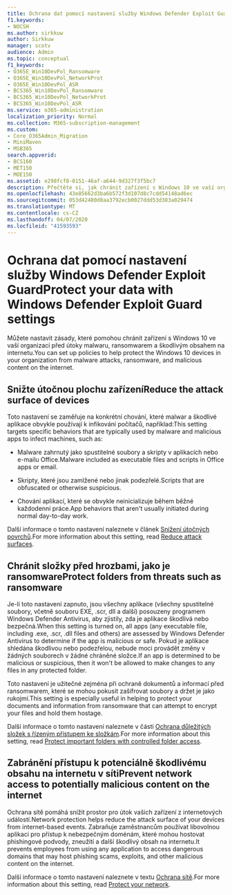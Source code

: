```yaml
---
title: Ochrana dat pomocí nastavení služby Windows Defender Exploit Guard
f1.keywords:
- NOCSH
ms.author: sirkkuw
author: Sirkkuw
manager: scotv
audience: Admin
ms.topic: conceptual
f1_keywords:
- O365E_Win10DevPol_Ransomware
- O365E_Win10DevPol_NetworkProt
- O365E_Win10DevPol_ASR
- BCS365_Win10DevPol_Ransomware
- BCS365_Win10DevPol_NetworkProt
- BCS365_Win10DevPol_ASR
ms.service: o365-administration
localization_priority: Normal
ms.collection: M365-subscription-management
ms.custom:
- Core_O365Admin_Migration
- MiniMaven
- MSB365
search.appverid:
- BCS160
- MET150
- MOE150
ms.assetid: e298fcf8-0151-46af-a644-9d327f3f5bc7
description: Přečtěte si, jak chránit zařízení s Windows 10 ve vaší organizaci před útoky malwaru, ransomwarem a škodlivým obsahem na internetu.
ms.openlocfilehash: 43e85662d3ba6b572f3d107d8c7cdd54148ad6ec
ms.sourcegitcommit: 053d42480d8aa3792ecb0027ddd53d383a029474
ms.translationtype: MT
ms.contentlocale: cs-CZ
ms.lasthandoff: 04/07/2020
ms.locfileid: "41593593"
---
```

# <a name="protect-your-data-with-windows-defender-exploit-guard-settings"></a><span data-ttu-id="8c4fe-103">Ochrana dat pomocí nastavení služby Windows Defender Exploit Guard</span><span class="sxs-lookup"><span data-stu-id="8c4fe-103">Protect your data with Windows Defender Exploit Guard settings</span></span>

<span data-ttu-id="8c4fe-104">Můžete nastavit zásady, které pomohou chránit zařízení s Windows 10 ve vaší organizaci před útoky malwaru, ransomwarem a škodlivým obsahem na internetu.</span><span class="sxs-lookup"><span data-stu-id="8c4fe-104">You can set up policies to help protect the Windows 10 devices in your organization from malware attacks, ransomware, and malicious content on the internet.</span></span>
  
## <a name="reduce-the-attack-surface-of-devices"></a><span data-ttu-id="8c4fe-105">Snižte útočnou plochu zařízení</span><span class="sxs-lookup"><span data-stu-id="8c4fe-105">Reduce the attack surface of devices</span></span>

<span data-ttu-id="8c4fe-106">Toto nastavení se zaměřuje na konkrétní chování, které malwar a škodlivé aplikace obvykle používají k infikování počítačů, například:</span><span class="sxs-lookup"><span data-stu-id="8c4fe-106">This setting targets specific behaviors that are typically used by malware and malicious apps to infect machines, such as:</span></span>
  
- <span data-ttu-id="8c4fe-107">Malware zahrnutý jako spustitelné soubory a skripty v aplikacích nebo e-mailu Office.</span><span class="sxs-lookup"><span data-stu-id="8c4fe-107">Malware included as executable files and scripts in Office apps or email.</span></span>
    
- <span data-ttu-id="8c4fe-108">Skripty, které jsou zamlžené nebo jinak podezřelé.</span><span class="sxs-lookup"><span data-stu-id="8c4fe-108">Scripts that are obfuscated or otherwise suspicious.</span></span>
    
- <span data-ttu-id="8c4fe-109">Chování aplikací, které se obvykle neinicializuje během běžné každodenní práce.</span><span class="sxs-lookup"><span data-stu-id="8c4fe-109">App behaviors that aren't usually initiated during normal day-to-day work.</span></span>
    
<span data-ttu-id="8c4fe-110">Další informace o tomto nastavení naleznete v článek [Snížení útočných povrchů](https://docs.microsoft.com/windows/security/threat-protection/microsoft-defender-atp/exploit-protection).</span><span class="sxs-lookup"><span data-stu-id="8c4fe-110">For more information about this setting, read [Reduce attack surfaces](https://docs.microsoft.com/windows/security/threat-protection/microsoft-defender-atp/exploit-protection).</span></span>
  
## <a name="protect-folders-from-threats-such-as-ransomware"></a><span data-ttu-id="8c4fe-111">Chránit složky před hrozbami, jako je ransomware</span><span class="sxs-lookup"><span data-stu-id="8c4fe-111">Protect folders from threats such as ransomware</span></span>

<span data-ttu-id="8c4fe-112">Je-li toto nastavení zapnuto, jsou všechny aplikace (všechny spustitelné soubory, včetně souboru EXE, .scr, dll a další) posouzeny programem Windows Defender Antivirus, aby zjistily, zda je aplikace škodlivá nebo bezpečná.</span><span class="sxs-lookup"><span data-stu-id="8c4fe-112">When this setting is turned on, all apps (any executable file, including .exe, .scr, .dll files and others) are assessed by Windows Defender Antivirus to determine if the app is malicious or safe.</span></span> <span data-ttu-id="8c4fe-113">Pokud je aplikace shledána škodlivou nebo podezřelou, nebude moci provádět změny v žádných souborech v žádné chráněné složce.</span><span class="sxs-lookup"><span data-stu-id="8c4fe-113">If an app is determined to be malicious or suspicious, then it won't be allowed to make changes to any files in any protected folder.</span></span>
  
<span data-ttu-id="8c4fe-114">Toto nastavení je užitečné zejména při ochraně dokumentů a informací před ransomwarem, které se mohou pokusit zašifrovat soubory a držet je jako rukojmí.</span><span class="sxs-lookup"><span data-stu-id="8c4fe-114">This setting is especially useful in helping to protect your documents and information from ransomware that can attempt to encrypt your files and hold them hostage.</span></span>
  
<span data-ttu-id="8c4fe-115">Další informace o tomto nastavení naleznete v části [Ochrana důležitých složek s řízeným přístupem ke složkám](https://docs.microsoft.com/configmgr/protect/deploy-use/create-deploy-exploit-guard-policy#bkmk_CFA).</span><span class="sxs-lookup"><span data-stu-id="8c4fe-115">For more information about this setting, read [Protect important folders with controlled folder access](https://docs.microsoft.com/configmgr/protect/deploy-use/create-deploy-exploit-guard-policy#bkmk_CFA).</span></span>
  
## <a name="prevent-network-access-to-potentially-malicious-content-on-the-internet"></a><span data-ttu-id="8c4fe-116">Zabránění přístupu k potenciálně škodlivému obsahu na internetu v síti</span><span class="sxs-lookup"><span data-stu-id="8c4fe-116">Prevent network access to potentially malicious content on the internet</span></span>

<span data-ttu-id="8c4fe-117">Ochrana sítě pomáhá snížit prostor pro útok vašich zařízení z internetových událostí.</span><span class="sxs-lookup"><span data-stu-id="8c4fe-117">Network protection helps reduce the attack surface of your devices from internet-based events.</span></span> <span data-ttu-id="8c4fe-118">Zabraňuje zaměstnancům používat libovolnou aplikaci pro přístup k nebezpečným doménám, které mohou hostovat phishingové podvody, zneužití a další škodlivý obsah na internetu.</span><span class="sxs-lookup"><span data-stu-id="8c4fe-118">It prevents employees from using any application to access dangerous domains that may host phishing scams, exploits, and other malicious content on the internet.</span></span>
  
<span data-ttu-id="8c4fe-119">Další informace o tomto nastavení naleznete v textu [Ochrana sítě](https://docs.microsoft.com/configmgr/protect/deploy-use/create-deploy-exploit-guard-policy#bkmk_Nwp).</span><span class="sxs-lookup"><span data-stu-id="8c4fe-119">For more information about this setting, read [Protect your network](https://docs.microsoft.com/configmgr/protect/deploy-use/create-deploy-exploit-guard-policy#bkmk_Nwp).</span></span>
  

